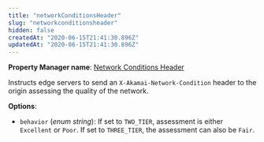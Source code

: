 ```yaml
---
title: "networkConditionsHeader"
slug: "networkconditionsheader"
hidden: false
createdAt: "2020-06-15T21:41:30.896Z"
updatedAt: "2020-06-15T21:41:30.896Z"
---
```

__Property Manager name__: [Network Conditions Header](https://control.akamai.com/wh/CUSTOMER/AKAMAI/en-US/WEBHELP/property-manager/property-manager-help/csh_lookup.html?id=PM_9051)

Instructs edge servers to send an `X-Akamai-Network-Condition` header to the origin assessing the quality of the network.

__Options__:

<div class="option" markdown="1" id="networkConditionsHeader.behavior" >

- `behavior` (_enum string_): If set to `TWO_TIER`, assessment is either `Excellent` or `Poor`. If set to `THREE_TIER`, the assessment can also be `Fair`.

</div>

</div>

<div class="feature" data-feature="origin" markdown="1">
